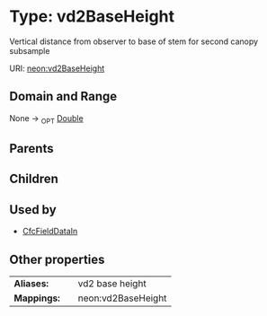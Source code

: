
# Type: vd2BaseHeight


Vertical distance from observer to base of stem for second canopy subsample

URI: [neon:vd2BaseHeight](https://data.neonscience.org/vd2BaseHeight)


## Domain and Range

None ->  <sub>OPT</sub> [Double](types/Double.md)

## Parents


## Children


## Used by

 * [CfcFieldDataIn](CfcFieldDataIn.md)

## Other properties

|  |  |  |
| --- | --- | --- |
| **Aliases:** | | vd2 base height |
| **Mappings:** | | neon:vd2BaseHeight |

